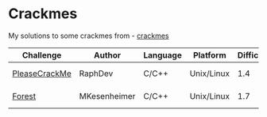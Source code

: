 # Crackmes
My solutions to some crackmes from - [crackmes](https://crackmes.one/)

| Challenge | Author | Language | Platform | Difficulty | Quality | Arch |
| --------- | ------ | -------- | -------- | ---------- | ------- | ---- |
| [PleaseCrackMe](https://github.com/ZeroCooL-555/Crackmes/tree/main/PleaseCrackMe/) | RaphDev | C/C++ | Unix/Linux | 1.4 | 4.5 | x86-64 |
| [Forest](https://github.com/ZeroCooL-555/Crackmes/tree/main/Forest/) | MKesenheimer | C/C++ | Unix/Linux | 1.7 | 4.4 | x86-64 | 
